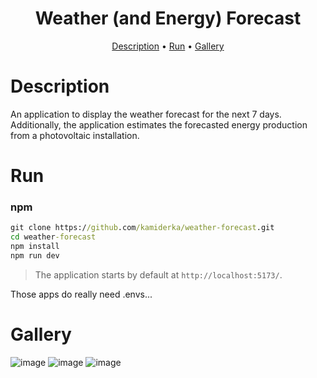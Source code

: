 <h1 align="center">
Weather (and Energy) Forecast
</h1>

<p align="center">
  <a href="#description">Description</a> •
  <a href="#run">Run</a> •
  <a href="#gallery">Gallery</a>
</p>

# Description 
An application to display the weather forecast for the next 7 days. Additionally, the application estimates the forecasted energy production from a photovoltaic installation.

# Run 
### npm
```cmd
git clone https://github.com/kamiderka/weather-forecast.git
cd weather-forecast
npm install 
npm run dev
```
>The application starts by default at `http://localhost:5173/`.

Those apps do really need .envs...

# Gallery
![image](https://github.com/kamiderka/weather-forecast/assets/65948245/3a6864e5-e7ca-473b-b56e-edf2f0b423ae)
![image](https://github.com/kamiderka/weather-forecast/assets/65948245/97ee536f-65ba-4ab6-b43f-e1906d54f187)
![image](https://github.com/kamiderka/weather-forecast/assets/65948245/d780bd61-e2d2-498b-a96f-8ae0b6d8873a)
